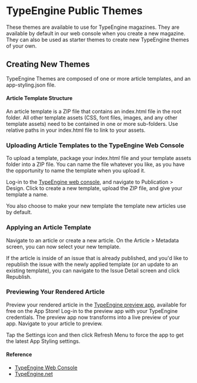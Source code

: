 # TypeEngine Public Themes

These themes are available to use for TypeEngine magazines. They are available by default in our web console when you create a new magazine. They can also be used as starter themes to create new TypeEngine themes of your own.

## Creating New Themes

TypeEngine Themes are composed of one or more article templates, and an app-styling.json file.

#### Article Template Structure
An article template is a ZIP file that contains an index.html file in the root folder. All other template assets (CSS, font files, images, and any other template assets) need to be contained in one or more sub-folders. Use relative paths in your index.html file to link to your assets.

### Uploading Article Templates to the TypeEngine Web Console
To upload a template, package your index.html file and your template assets folder into a ZIP file. You can name the file whatever you like, as you have the opportunity to name the template when you upload it.

Log-in to the [TypeEngine web console](http://console.typeengine.net), and navigate to Publication > Design. Click to create a new template, upload the ZIP file, and give your template a name.

You also choose to make your new template the template new articles use by default. 

### Applying an Article Template
Navigate to an article or create a new article. On the Article > Metadata screen, you can now select your new template. 

If the article is inside of an issue that is already published, and you'd like to republish the issue with the newly applied template (or an update to an existing template), you can navigate to the Issue Detail screen and click Republish.

### Previewing Your Rendered Article
Preview your rendered article in the [TypeEngine preview app](http://appstore.com/typeengine), available for free on the App Store! Log-in to the preview app with your TypeEngine credentials. The preview app now transforms into a live preview of your app. Navigate to your article to preview.

Tap the Settings icon and then click Refresh Menu to force the app to get the latest App Styling settings.

#### Reference
- [TypeEngine Web Console](http://console.typeengine.net)
- [TypeEngine.net](http://typeengine.net)
